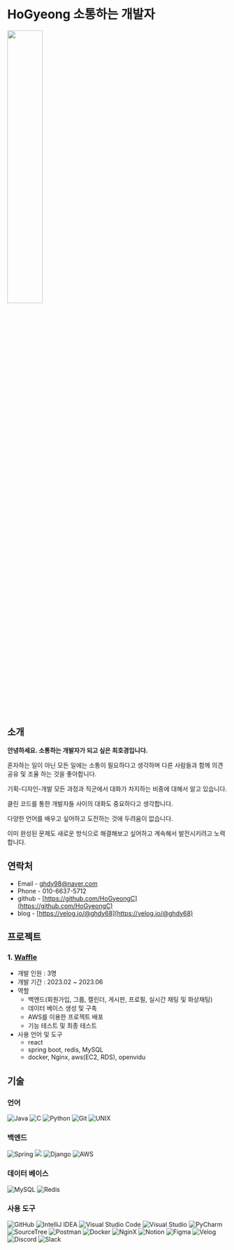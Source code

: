 # HoGyeong 소통하는 개발자 

<img src="https://github.com/HoGyeongC/portfolio/assets/114250166/1c3e3c7c-b9dc-4d15-9f07-795419c57d57" width="40%" height="40%">

## 소개
 **안녕하세요. 소통하는 개발자가 되고 싶은 최호경입니다.**

혼자하는 일이 아닌 모든 일에는 소통이 필요하다고 생각하며 다른 사람들과 함께 의견 공유 및 조율 하는 것을 좋아합니다.

기획-디자인-개발 모든 과정과 직군에서 대화가 차지하는 비중에 대해서 알고 있습니다.

클린 코드를 통한 개발자들 사이의 대화도 중요하다고 생각합니다.

다양한 언어를 배우고 싶어하고 도전하는 것에 두려움이 없습니다.

이미 완성된 문제도 새로운 방식으로 해결해보고 싶어하고 계속해서 발전시키려고 노력합니다.


## 연락처
- Email - ghdy98@naver.com
- Phone - 010-6637-5712
- github - [https://github.com/HoGyeongC](https://github.com/HoGyeongC)
- blog - [https://velog.io/@ghdy68](https://velog.io/@ghdy68)

## 프로젝트
### 1. [Waffle](https://github.com/HoGyeongC/waffle-Back-end)
   - 개발 인원 : 3명
   - 개발 기간 : 2023.02 ~ 2023.06
   - 역할
     - 백엔드(회원가입, 그룹, 캘린더, 게시판, 프로필, 실시간 채팅 및 화상채팅)
     - 데이터 베이스 생성 및 구축
     - AWS를 이용한 프로젝트 배포
     - 기능 테스트 및 최종 테스트
   - 사용 언어 및 도구
     - react
     - spring boot, redis, MySQL
     - docker, Nginx, aws(EC2, RDS), openvidu


## 기술
  ### 언어
  ![Java](https://img.shields.io/badge/java-%23ED8B00.svg?style=for-the-badge&logo=openjdk&logoColor=white)
  ![C](https://img.shields.io/badge/c-%2300599C.svg?style=for-the-badge&logo=c&logoColor=white)
  ![Python](https://img.shields.io/badge/python-3670A0?style=for-the-badge&logo=python&logoColor=white)
  ![Git](https://img.shields.io/badge/git-%23F05033.svg?style=for-the-badge&logo=git&logoColor=white)
  ![UNIX](https://img.shields.io/badge/UNIX-316037.svg?style=for-the-badge&logo=unix&logoColor=white)
  
  ### 백엔드
  ![Spring](https://img.shields.io/badge/spring-%236DB33F.svg?style=for-the-badge&logo=spring&logoColor=white) 
  <img src="https://img.shields.io/badge/Spring Boot-6DB33F?style=for-the-badge&logo=springboot&logoColor=white">
    ![Django](https://img.shields.io/badge/Django-092E20.svg?style=for-the-badge&logo=Django&logoColor=black)
  ![AWS](https://img.shields.io/badge/AWS-%23FF9900.svg?style=for-the-badge&logo=amazon-aws&logoColor=white)

  ### 데이터 베이스
  ![MySQL](https://img.shields.io/badge/mysql-4479A1.svg?style=for-the-badge&logo=mysql&logoColor=white)
  ![Redis](https://img.shields.io/badge/redis-DC382D.svg?style=for-the-badge&logo=redis&logoColor=white)
  ### 사용 도구
  ![GitHub](https://img.shields.io/badge/GitHub-181717.svg?style=for-the-badge&logo=GitHub&logoColor=white)
  ![IntelliJ IDEA](https://img.shields.io/badge/IntelliJIDEA-000000.svg?style=for-the-badge&logo=intellij-idea&logoColor=white)
  ![Visual Studio Code](https://img.shields.io/badge/Visual%20Studio%20Code-0078d7.svg?style=for-the-badge&logo=visual-studio-code&logoColor=white)
  ![Visual Studio](https://img.shields.io/badge/visualStudio-5C2D91.svg?style=for-the-badge&logo=visualStudio&logoColor=white)
  ![PyCharm](https://img.shields.io/badge/Pycharm-000000.svg?style=for-the-badge&logo=PyCharm&logoColor=white)
  ![SourceTree](https://img.shields.io/badge/SourceTree-0052CC.svg?style=for-the-badge&logo=sourceTree&logoColor=white)
  ![Postman](https://img.shields.io/badge/Postman-FF6C37.svg?style=for-the-badge&logo=Postman&logoColor=white)
  ![Docker](https://img.shields.io/badge/docker-%230db7ed.svg?style=for-the-badge&logo=docker&logoColor=white)
  ![NginX](https://img.shields.io/badge/NGINX-009639.svg?style=for-the-badge&logo=NGINX&logoColor=white)
  ![Notion](https://img.shields.io/badge/Notion-%23000000.svg?style=for-the-badge&logo=notion&logoColor=white) ![Figma](https://img.shields.io/badge/figma-F24E1E.svg?style=for-the-badge&logo=figma&logoColor=white)
  ![Velog](https://img.shields.io/badge/Velog-20C997.svg?style=for-the-badge&logo=velog&logoColor=white)
  ![Discord](https://img.shields.io/badge/Discord-5865F2.svg?style=for-the-badge&logo=Discord&logoColor=white)
  ![Slack](https://img.shields.io/badge/slack-4A154B.svg?style=for-the-badge&logo=slack&logoColor=white)




